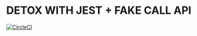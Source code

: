 # DETOX WITH JEST + FAKE CALL API

[![CircleCI](https://circleci.com/gh/infinitered/ignite.svg?style=svg)](https://circleci.com/gh/infinitered/ignite)
